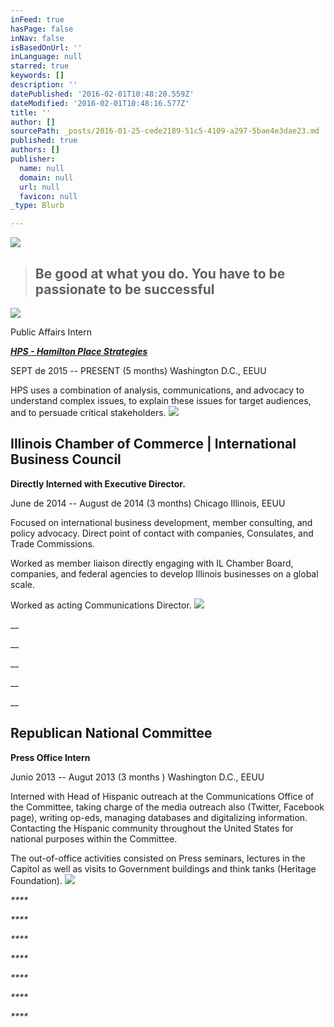 ```yaml
---
inFeed: true
hasPage: false
inNav: false
isBasedOnUrl: ''
inLanguage: null
starred: true
keywords: []
description: ''
datePublished: '2016-02-01T10:48:20.559Z'
dateModified: '2016-02-01T10:48:16.577Z'
title: ''
author: []
sourcePath: _posts/2016-01-25-cede2189-51c5-4109-a297-5bae4e3dae23.md
published: true
authors: []
publisher:
  name: null
  domain: null
  url: null
  favicon: null
_type: Blurb

---
```

![](https://the-grid-user-content.s3-us-west-2.amazonaws.com/0bdbc8cb-316e-4446-a8e5-ebd2e7b18f0f.jpg)

> ## Be good at what you do. You have to be passionate to be successful

![](https://s3-us-west-2.amazonaws.com/the-grid-img/p/841896746f6f7b81afea43bc1993ffada1c663a7.jpg)

Public Affairs Intern

_[**HPS - Hamilton Place Strategies**][0]_

SEPT de 2015 -- PRESENT (5 months)  Washington D.C., EEUU

HPS uses a combination of analysis, communications, and advocacy to understand complex issues, to explain these issues for target audiences, and to persuade critical stakeholders. ![](https://the-grid-user-content.s3-us-west-2.amazonaws.com/5dfdb547-5395-465d-a19a-60e7b462266d.png)

## Illinois Chamber of Commerce | International Business Council

**Directly Interned with Executive Director.**

June de 2014 -- August de 2014 (3 months) Chicago Illinois, EEUU

Focused on international business development, member consulting, and policy advocacy. Direct point of contact with companies, Consulates, and Trade Commissions.

Worked as member liaison directly engaging with IL Chamber Board, companies, and federal agencies to develop Illinois businesses on a global scale.

Worked as acting Communications Director.
![](https://the-grid-user-content.s3-us-west-2.amazonaws.com/f5836473-55c9-48c8-a5a3-262fbc3d4273.jpg)

__

__

__

__

__

## Republican National Committee

**Press Office Intern**

Junio 2013 -- Augut 2013 (3 months ) Washington D.C., EEUU

Interned with Head of Hispanic outreach at the Communications Office of the Committee, taking charge of the media outreach also (Twitter, Facebook page), writing op-eds, managing databases and digitalizing information. Contacting the Hispanic community throughout the United States for national purposes within the Committee. 

The out-of-office activities consisted on Press seminars, lectures in the Capitol as well as visits to Government buildings and think tanks (Heritage Foundation).
![](https://the-grid-user-content.s3-us-west-2.amazonaws.com/ed811c61-6900-408e-adea-68a352b72b39.png)

_****_

_****_

_****_

_****_

_****_

_****_

_****_

[0]: https://thegrid.ai/rcgliv/hamilton-place/